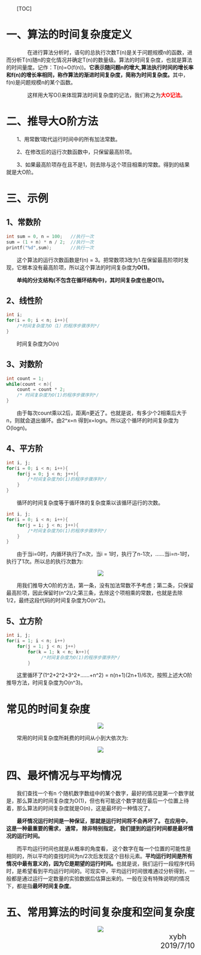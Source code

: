 <style>
    p{
        text-indent:2em;
    }
</style>
[TOC]
# 一、算法的时间复杂度定义

　　在进行算法分析时，语句的总执行次数T(n)是关于问题规模n的函数，进而分析T(n)随n的变化情况并确定T(n)的数量级。算法的时间复杂度，也就是算法的时间量度。记作：T(n)=O(f(n))。<strong>它表示随问题n的增大,算法执行时间的增长率和f(n)的增长率相同，称作算法的渐进时间复杂度，简称为时间复杂度。</strong>其中，f(n)是问题规模n的某个函数。

　　这样用大写O()来体现算法时间复杂度的记法，我们称之为<font color="red"><b>大O记法</b></font>。

# 二、推导大O阶方法

1、用常数1取代运行时间中的所有加法常数。

2、在修改后的运行次数函数中，只保留最高阶项。

3、如果最高阶项存在且不是1，则去除与这个项目相乘的常数。得到的结果就是大O阶。

# 三、示例

## 1、常数阶

```c
int sum = 0, n = 100;   //执行一次
sum = (1 + n) * n / 2;  //执行一次
printf("%d",sum);       //执行一次
```
这个算法的运行次数函数是f(n) = 3。把常数项3改为1.在保留最高阶项时发现，它根本没有最高阶项，所以这个算法的时间复杂度为<b>O(1)</b>。

<b>单纯的分支结构(不包含在循环结构中)，其时间复杂度也是O(1)。</b>

## 2、线性阶

```c
int i;
for(i = 0; i < n; i++){
    /*时间复杂度为O（1）的程序步骤序列*/
}
```

时间复杂度为O(n)

## 3、对数阶

```c
int count = 1;
while(count < n){
    count = count * 2;
    /* 时间复杂度为O(1)的程序步骤序列*/
}
```

由于每次count乘以2后，距离n更近了。也就是说，有多少个2相乘后大于n，则就会退出循环。由2^x=n 得到x=logn。所以这个循环的时间复杂度为O(logn)。

## 4、平方阶

```c
int i, j;
for(i = 0; i < n; i++){
    for(j = 0; j < n; j++){
        /*时间复杂度为O(1)的程序步骤序列*/
    }
}
```
循环的时间复杂度等于循环体的复杂度乘以该循环运行的次数。
```c
int i, j;
for(i = 0; i < n; i++){
    for(j = i; j < n; j++){
        /*时间复杂度为O(1)的程序步骤序列*/
    }
}
```
由于当i=0时，内循环执行了n次，当i = 1时，执行了n-1次，……当i=n-1时，执行了1次。所以总的执行次数为:
<div align=center><img ; src="https://img-blog.csdn.net/20170327144317062"></div>

用我们推导大O阶的方法，第一条，没有加法常数不予考虑；第二条，只保留最高阶项，因此保留时(n^2)/2;第三条，去除这个项相乘的常数，也就是去除1/2，最终这段代码的时间复杂度为O(n\^2)。

## 5、立方阶
```c
int i, j;
for(i = 1; i < n; i++)
    for(j = 1; j < n; j++)
        for(k = 1; k < n; k++){
             /*时间复杂度为O(1)的程序步骤序列*/
        }
```
 这里循环了(1\^2+2\^2+3^2+……+n\^2) = n(n+1)(2n+1)/6次，按照上述大O阶推导方法，时间复杂度为O(n\^3)。

 # 常见的时间复杂度
 
 <div align=center><img src="https://img-blog.csdn.net/20170327162904721"></div>

 常用的时间复杂度所耗费的时间从小到大依次为:
<div align=center><img src="https://img-blog.csdn.net/20170327162956884"></div>

# 四、最坏情况与平均情况
我们查找一个有n 个随机数字数组中的某个数字，最好的情况是第一个数字就是，那么算法的时间复杂度为O(1)，但也有可能这个数字就在最后一个位置上待着，那么算法的时间复杂度就是O(n)，这是最坏的一种情况了。

<b>最坏情况运行时间是一种保证，那就是运行时间将不会再坏了。 在应用中，这是一种最重要的需求， 通常， 除非特别指定， 我们提到的运行时间都是最坏情况的运行时间。</b>

而平均运行时间也就是从概率的角度看， 这个数字在每一个位置的可能性是相同的，所以平均的查找时间为n/2次后发现这个目标元素。<b>平均运行时间是所有情况中最有意义的，因为它是期望的运行时间。</b>也就是说，我们运行一段程序代码时，是希望看到平均运行时间的。可现实中，平均运行时间很难通过分析得到，一般都是通过运行一定数量的实验数据后估算出来的。一般在没有特殊说明的情况下，都是指<b>最坏时间复杂度</b>。

# 五、常用算法的时间复杂度和空间复杂度

<div align=center><img src="https://img-blog.csdn.net/20170327164357916"></div>


<div align=right style="font-size:20px;">xybh&nbsp&nbsp&nbsp&nbsp</div>
<div align=right style="font-size:20px;">2019/7/10</div>